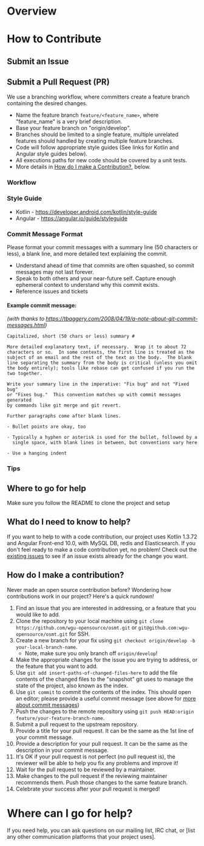 # Overview

# How to Contribute
## Submit an Issue

## Submit a Pull Request (PR)
We use a branching workflow, where committers create a feature branch containing the desired changes.
- Name the feature branch `feature/<feature_name>`, where "feature_name" is a very brief description.
- Base your feature branch on "origin/develop".
- Branches should be limited to a single feature, multiple unrelated features should handled by creating multiple feature branches. 
- Code will follow appropriate style guides (See links for Kotlin and Angular style guides below).
- All executions paths for new code should be covered by a unit tests.
- More details in [How do I make a Contribution?](#how-do-i-make-a-contribution), below.

### Workflow

### Style Guide
- Kotlin - https://developer.android.com/kotlin/style-guide
- Angular - https://angular.io/guide/styleguide

### Commit Message Format
Please format your commit messages with a summary line (50 characters or less), a blank line, and more detailed text explaining the commit.
- Understand ahead of time that commits are often squashed, so commit messages may not last forever.
- Speak to both others and your near-future self. Capture enough ephemeral context to understand why this commit exists.
- Reference issues and tickets

#### Example commit message:
_(with thanks to https://tbaggery.com/2008/04/19/a-note-about-git-commit-messages.html)_
```
Capitalized, short (50 chars or less) summary #

More detailed explanatory text, if necessary.  Wrap it to about 72
characters or so.  In some contexts, the first line is treated as the
subject of an email and the rest of the text as the body.  The blank
line separating the summary from the body is critical (unless you omit
the body entirely); tools like rebase can get confused if you run the
two together.

Write your summary line in the imperative: "Fix bug" and not "Fixed bug"
or "Fixes bug."  This convention matches up with commit messages generated
by commands like git merge and git revert.

Further paragraphs come after blank lines.

- Bullet points are okay, too

- Typically a hyphen or asterisk is used for the bullet, followed by a
  single space, with blank lines in between, but conventions vary here

- Use a hanging indent
```

### Tips

## Where to go for help
Make sure you follow the README to clone the project and setup

## What do I need to know to help?
If you want to help to with a code contribution, our project uses Kotlin 1.3.72 and Angular Front-end 10.0, with MySQL DB, redis and Elasticsearch. If you don't feel ready to make a code contribution yet, no problem! Check out the [existing issues](https://github.com/wgu-opensource/osmt/issues) to see if an issue exists already for the change you want.

## How do I make a contribution?
Never made an open source contribution before? Wondering how contributions work in our project? Here's a quick rundown!

1. Find an issue that you are interested in addressing, or a feature that you would like to add.
2. Clone the repository to your local machine using `git clone https://github.com/wgu-opensource/osmt.git` or `git@github.com:wgu-opensource/osmt.git` for SSH.
3. Create a new branch for your fix using `git checkout origin/develop -b your-local-branch-name`.
   - Note, make sure you only branch off `origin/develop`!
4. Make the appropriate changes for the issue you are trying to address, or the feature that you want to add.
5. Use `git add insert-paths-of-changed-files-here` to add the file contents of the changed files to the "snapshot" git uses to manage the state of the project, also known as the index.
6. Use `git commit` to commit the contents of the index. This should open an editor; please provide a useful commit message (see above for [more about commit messages](#commit-message-format))
7. Push the changes to the remote repository using `git push HEAD:origin feature/your-feature-branch-name`. 
8. Submit a pull request to the upstream repository.
9. Provide a title for your pull request. It can be the same as the 1st line of your commit message.
10. Provide a description for your pull request. It can be the same as the description in your commit message.
11. It's OK if your pull request is not perfect (no pull request is), the reviewer will be able to help you fix any problems and improve it!
12. Wait for the pull request to be reviewed by a maintainer.
13. Make changes to the pull request if the reviewing maintainer recommends them. Push those changes to the same feature branch.
14. Celebrate your success after your pull request is merged!

# Where can I go for help?
If you need help, you can ask questions on our mailing list, IRC chat, or
[list any other communication platforms that your project uses].